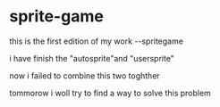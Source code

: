 # sprite-game
this is the first edition of my work --spritegame


i have finish the "autosprite"and "usersprite"


now i failed to combine this two toghther 

tommorow i woll try to find a way to solve this problem
